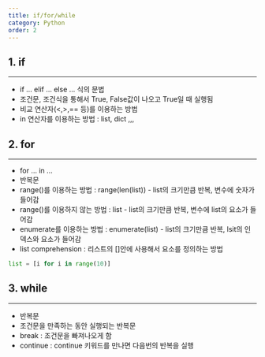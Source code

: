 ```yaml
---
title: if/for/while
category: Python
order: 2
---
```

## 1. if
- - -
  - if ... elif ... else ... 식의 문법 
  - 조건문, 조건식을 통해서 True, False값이 나오고 True일 때 실행됨
  - 비교 연산자(<,>,== 등)를 이용하는 방법
  - in 연산자를 이용하는 방법 : list, dict ,,,  



## 2. for
- - -
  - for ... in ...
  - 반복문
  - range()를 이용하는 방법 : range(len(list)) - list의 크기만큼 반복, 변수에 숫자가 들어감
  - range()를 이용하지 않는 방법 : list - list의 크기만큼 반복, 변수에 list의 요소가 들어감
  - enumerate를 이용하는 방법 : enumerate(list) - list의 크기만큼 반복, lsit의 인덱스와 요소가 들어감
  - list comprehension : 리스트의 []안에 사용해서 요소를 정의하는 방법
  ```python
  list = [i for i in range(10)]
  ```  


## 3. while
-----
  - 반복문 
  - 조건문을 만족하는 동안 실행되는 반복문
  - break : 조건문을 빠져나오게 함
  - continue : continue 키워드를 만나면 다음번의 반복을 실행